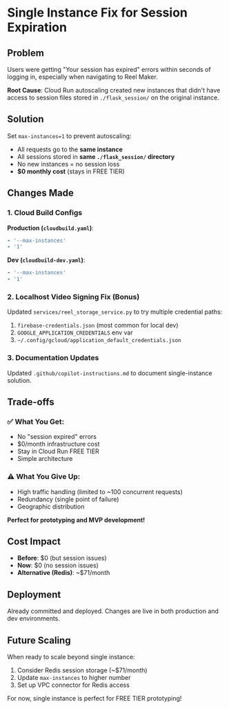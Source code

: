 # Single Instance Fix for Session Expiration

## Problem
Users were getting "Your session has expired" errors within seconds of logging in, especially when navigating to Reel Maker.

**Root Cause**: Cloud Run autoscaling created new instances that didn't have access to session files stored in `./flask_session/` on the original instance.

## Solution
Set `max-instances=1` to prevent autoscaling:
- All requests go to the **same instance**
- All sessions stored in **same `./flask_session/` directory**
- No new instances = no session loss
- **$0 monthly cost** (stays in FREE TIER)

## Changes Made

### 1. Cloud Build Configs
**Production (`cloudbuild.yaml`)**:
```yaml
- '--max-instances'
- '1'
```

**Dev (`cloudbuild-dev.yaml`)**:
```yaml
- '--max-instances'
- '1'
```

### 2. Localhost Video Signing Fix (Bonus)
Updated `services/reel_storage_service.py` to try multiple credential paths:
1. `firebase-credentials.json` (most common for local dev)
2. `GOOGLE_APPLICATION_CREDENTIALS` env var
3. `~/.config/gcloud/application_default_credentials.json`

### 3. Documentation Updates
Updated `.github/copilot-instructions.md` to document single-instance solution.

## Trade-offs

### ✅ What You Get:
- No "session expired" errors
- $0/month infrastructure cost
- Stay in Cloud Run FREE TIER
- Simple architecture

### ⚠️ What You Give Up:
- High traffic handling (limited to ~100 concurrent requests)
- Redundancy (single point of failure)
- Geographic distribution

**Perfect for prototyping and MVP development!**

## Cost Impact
- **Before**: $0 (but session issues)
- **Now**: $0 (no session issues)
- **Alternative (Redis)**: ~$71/month

## Deployment
Already committed and deployed. Changes are live in both production and dev environments.

## Future Scaling
When ready to scale beyond single instance:
1. Consider Redis session storage (~$71/month)
2. Update `max-instances` to higher number
3. Set up VPC connector for Redis access

For now, single instance is perfect for FREE TIER prototyping!

